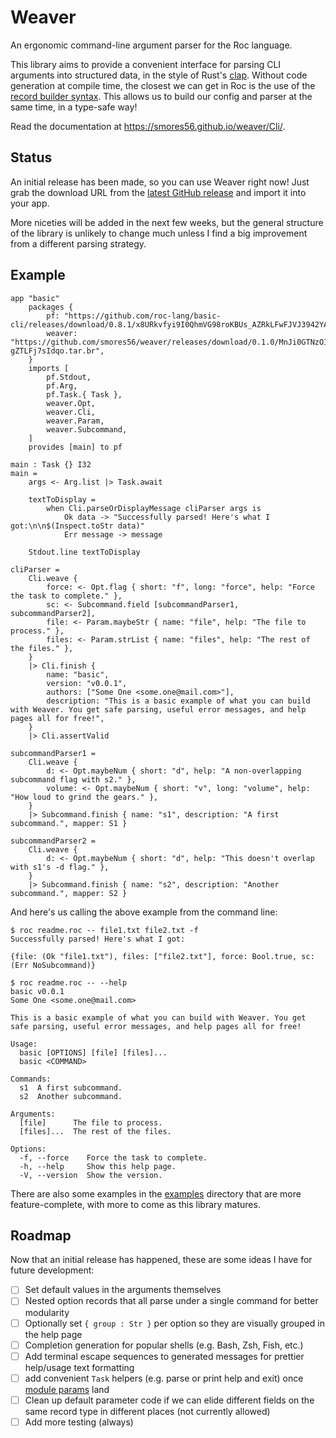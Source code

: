 Weaver
======

An ergonomic command-line argument parser for the Roc language.

This library aims to provide a convenient interface for parsing CLI arguments
into structured data, in the style of Rust's [clap](https://github.com/clap-rs/clap).
Without code generation at compile time, the closest we can get in Roc is the use of the
[record builder syntax](https://www.roc-lang.org/examples/RecordBuilder/README.html).
This allows us to build our config and parser at the same time, in a type-safe way!

Read the documentation at <https://smores56.github.io/weaver/Cli/>.

## Status

An initial release has been made, so you can use Weaver right now! Just grab the download
URL from the [latest GitHub release](https://github.com/smores56/weaver/releases/latest)
and import it into your app.

More niceties will be added in the next few weeks, but the general structure of the library
is unlikely to change much unless I find a big improvement from a different parsing strategy.

## Example

```roc
app "basic"
    packages {
        pf: "https://github.com/roc-lang/basic-cli/releases/download/0.8.1/x8URkvfyi9I0QhmVG98roKBUs_AZRkLFwFJVJ3942YA.tar.br",
        weaver: "https://github.com/smores56/weaver/releases/download/0.1.0/MnJi0GTNzOI77qDnH99iuBNsM5ZKnc-gZTLFj7sIdqo.tar.br",
    }
    imports [
        pf.Stdout,
        pf.Arg,
        pf.Task.{ Task },
        weaver.Opt,
        weaver.Cli,
        weaver.Param,
        weaver.Subcommand,
    ]
    provides [main] to pf

main : Task {} I32
main =
    args <- Arg.list |> Task.await

    textToDisplay =
        when Cli.parseOrDisplayMessage cliParser args is
            Ok data -> "Successfully parsed! Here's what I got:\n\n$(Inspect.toStr data)"
            Err message -> message

    Stdout.line textToDisplay

cliParser =
    Cli.weave {
        force: <- Opt.flag { short: "f", long: "force", help: "Force the task to complete." },
        sc: <- Subcommand.field [subcommandParser1, subcommandParser2],
        file: <- Param.maybeStr { name: "file", help: "The file to process." },
        files: <- Param.strList { name: "files", help: "The rest of the files." },
    }
    |> Cli.finish {
        name: "basic",
        version: "v0.0.1",
        authors: ["Some One <some.one@mail.com>"],
        description: "This is a basic example of what you can build with Weaver. You get safe parsing, useful error messages, and help pages all for free!",
    }
    |> Cli.assertValid

subcommandParser1 =
    Cli.weave {
        d: <- Opt.maybeNum { short: "d", help: "A non-overlapping subcommand flag with s2." },
        volume: <- Opt.maybeNum { short: "v", long: "volume", help: "How loud to grind the gears." },
    }
    |> Subcommand.finish { name: "s1", description: "A first subcommand.", mapper: S1 }

subcommandParser2 =
    Cli.weave {
        d: <- Opt.maybeNum { short: "d", help: "This doesn't overlap with s1's -d flag." },
    }
    |> Subcommand.finish { name: "s2", description: "Another subcommand.", mapper: S2 }
```

And here's us calling the above example from the command line:

```console
$ roc readme.roc -- file1.txt file2.txt -f
Successfully parsed! Here's what I got:

{file: (Ok "file1.txt"), files: ["file2.txt"], force: Bool.true, sc: (Err NoSubcommand)}

$ roc readme.roc -- --help
basic v0.0.1
Some One <some.one@mail.com>

This is a basic example of what you can build with Weaver. You get safe parsing, useful error messages, and help pages all for free!

Usage:
  basic [OPTIONS] [file] [files]...
  basic <COMMAND>

Commands:
  s1  A first subcommand.
  s2  Another subcommand.

Arguments:
  [file]      The file to process.
  [files]...  The rest of the files.

Options:
  -f, --force    Force the task to complete.
  -h, --help     Show this help page.
  -V, --version  Show the version.
```

There are also some examples in the [examples](./examples) directory that are more feature-complete,
with more to come as this library matures.

## Roadmap

Now that an initial release has happened, these are some ideas I have for future development:

- [ ] Set default values in the arguments themselves
- [ ] Nested option records that all parse under a single command for better modularity
- [ ] Optionally set `{ group : Str }` per option so they are visually grouped in the help page
- [ ] Completion generation for popular shells (e.g. Bash, Zsh, Fish, etc.)
- [ ] Add terminal escape sequences to generated messages for prettier help/usage text formatting
- [ ] add convenient `Task` helpers (e.g. parse or print help and exit) once [module params](https://docs.google.com/document/u/0/d/110MwQi7Dpo1Y69ECFXyyvDWzF4OYv1BLojIm08qDTvg) land
- [ ] Clean up default parameter code if we can elide different fields on the same record type in different places (not currently allowed)
- [ ] Add more testing (always)
